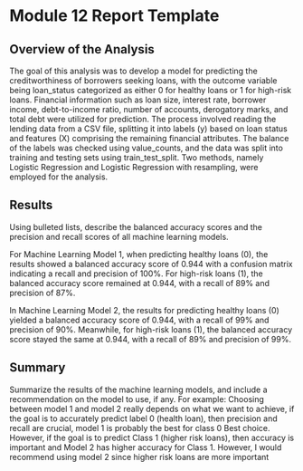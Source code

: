# Module 12 Report Template

## Overview of the Analysis

The goal of this analysis was to develop a model for predicting the creditworthiness of borrowers seeking loans, with the outcome variable being loan_status categorized as either 0 for healthy loans or 1 for high-risk loans. Financial information such as loan size, interest rate, borrower income, debt-to-income ratio, number of accounts, derogatory marks, and total debt were utilized for prediction. The process involved reading the lending data from a CSV file, splitting it into labels (y) based on loan status and features (X) comprising the remaining financial attributes. The balance of the labels was checked using value_counts, and the data was split into training and testing sets using train_test_split. Two methods, namely Logistic Regression and Logistic Regression with resampling, were employed for the analysis.

## Results

Using bulleted lists, describe the balanced accuracy scores and the precision and recall scores of all machine learning models.

For Machine Learning Model 1, when predicting healthy loans (0), the results showed a balanced accuracy score of 0.944 with a confusion matrix indicating a recall and precision of 100%. For high-risk loans (1), the balanced accuracy score remained at 0.944, with a recall of 89% and precision of 87%.

In Machine Learning Model 2, the results for predicting healthy loans (0) yielded a balanced accuracy score of 0.944, with a recall of 99% and precision of 90%. Meanwhile, for high-risk loans (1), the balanced accuracy score stayed the same at 0.944, with a recall of 89% and precision of 99%.

## Summary

Summarize the results of the machine learning models, and include a recommendation on the model to use, if any. For example:
Choosing between model 1 and model 2 really depends on what we want to achieve, if the goal is to accurately predict label 0 (health loan), then precision and recall are crucial, model 1 is probably the best for class 0 Best choice. However, if the goal is to predict Class 1 (higher risk loans), then accuracy is important and Model 2 has higher accuracy for Class 1. However, I would recommend using model 2 since higher risk loans are more important
